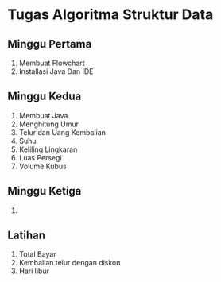 # Tugas Algoritma Struktur Data

## Minggu Pertama 
1. Membuat Flowchart
2. Installasi Java Dan IDE

## Minggu Kedua
1. Membuat Java
2. Menghitung Umur
3. Telur dan Uang Kembalian
5. Suhu
6. Keliling Lingkaran
7. Luas Persegi
8. Volume Kubus

## Minggu Ketiga
1. 

## Latihan
1. Total Bayar
3. Kembalian telur dengan diskon
2. Hari libur
